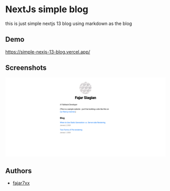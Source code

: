 
# NextJs simple blog

this is just simple nextjs 13 blog using markdown as the blog


## Demo

https://simple-nexjs-13-blog.vercel.app/


## Screenshots

![Homepage](/screenshot/homepage.png)


## Authors

- [fajar7xx](https://www.github.com/fajar7xx)

